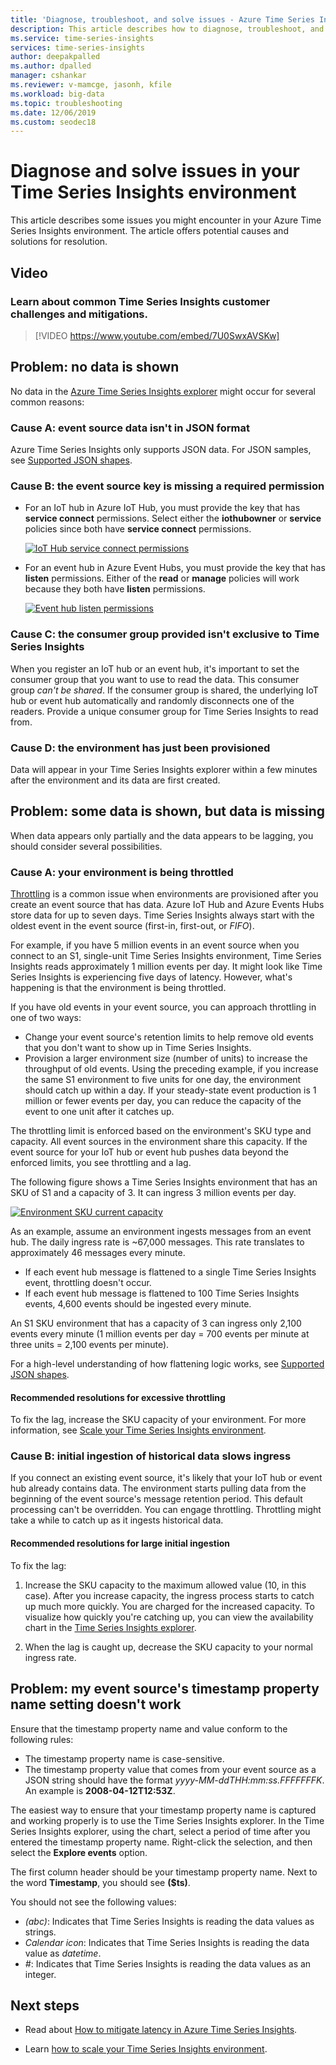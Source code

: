 ```yaml
---
title: 'Diagnose, troubleshoot, and solve issues - Azure Time Series Insights | Microsoft Docs'
description: This article describes how to diagnose, troubleshoot, and solve common issues in your Azure Time Series Insights environment.
ms.service: time-series-insights
services: time-series-insights
author: deepakpalled
ms.author: dpalled
manager: cshankar
ms.reviewer: v-mamcge, jasonh, kfile
ms.workload: big-data
ms.topic: troubleshooting
ms.date: 12/06/2019
ms.custom: seodec18
---
```


# Diagnose and solve issues in your Time Series Insights environment

This article describes some issues you might encounter in your Azure Time Series Insights environment. The article offers potential causes and solutions for resolution.

## Video

### Learn about common Time Series Insights customer challenges and mitigations.</br>

> [!VIDEO https://www.youtube.com/embed/7U0SwxAVSKw]

## Problem: no data is shown

No data in the [Azure Time Series Insights explorer](https://insights.timeseries.azure.com) might occur for several common reasons:

### Cause A: event source data isn't in JSON format

Azure Time Series Insights only supports JSON data. For JSON samples, see [Supported JSON shapes](./how-to-shape-query-json.md).

### Cause B: the event source key is missing a required permission

* For an IoT hub in Azure IoT Hub, you must provide the key that has **service connect** permissions. Select either the **iothubowner** or **service** policies since both have **service connect** permissions.

   [![IoT Hub service connect permissions](media/diagnose-and-solve-problems/iothub-serviceconnect-permissions.png)](media/diagnose-and-solve-problems/iothub-serviceconnect-permissions.png#lightbox)

* For an event hub in Azure Event Hubs, you must provide the key that has **listen** permissions. Either of the **read** or **manage** policies will work because they both have **listen** permissions.

   [![Event hub listen permissions](media/diagnose-and-solve-problems/eventhub-listen-permissions.png)](media/diagnose-and-solve-problems/eventhub-listen-permissions.png#lightbox)

### Cause C: the consumer group provided isn't exclusive to Time Series Insights

When you register an IoT hub or an event hub, it's important to set the consumer group that you want to use to read the data. This consumer group *can't be shared*. If the consumer group is shared, the underlying IoT hub or event hub automatically and randomly disconnects one of the readers. Provide a unique consumer group for Time Series Insights to read from.

### Cause D: the environment has just been provisioned

Data will appear in your Time Series Insights explorer within a few minutes after the environment and its data are first created.

## Problem: some data is shown, but data is missing

When data appears only partially and the data appears to be lagging, you should consider several possibilities.

### Cause A: your environment is being throttled

[Throttling](time-series-insights-environment-mitigate-latency.md) is a common issue when environments are provisioned after you create an event source that has data. Azure IoT Hub and Azure Events Hubs store data for up to seven days. Time Series Insights always start with the oldest event in the event source (first-in, first-out, or *FIFO*).

For example, if you have 5 million events in an event source when you connect to an S1, single-unit Time Series Insights environment, Time Series Insights reads approximately 1 million events per day. It might look like Time Series Insights is experiencing five days of latency. However, what's happening is that the environment is being throttled.

If you have old events in your event source, you can approach throttling in one of two ways:

- Change your event source's retention limits to help remove old events that you don't want to show up in Time Series Insights.
- Provision a larger environment size (number of units) to increase the throughput of old events. Using the preceding example, if you increase the same S1 environment to five units for one day, the environment should catch up within a day. If your steady-state event production is 1 million or fewer events per day, you can reduce the capacity of the event to one unit after it catches up.

The throttling limit is enforced based on the environment's SKU type and capacity. All event sources in the environment share this capacity. If the event source for your IoT hub or event hub pushes data beyond the enforced limits, you see throttling and a lag.

The following figure shows a Time Series Insights environment that has an SKU of S1 and a capacity of 3. It can ingress 3 million events per day.

[![Environment SKU current capacity](media/diagnose-and-solve-problems/environment-sku-current-capacity.png)](media/diagnose-and-solve-problems/environment-sku-current-capacity.png#lightbox)

As an example, assume an environment ingests messages from an event hub. The daily ingress rate is ~67,000 messages. This rate translates to approximately 46 messages every minute. 

* If each event hub message is flattened to a single Time Series Insights event, throttling doesn't occur. 
* If each event hub message is flattened to 100 Time Series Insights events, 4,600 events should be ingested every minute. 

An S1 SKU environment that has a capacity of 3 can ingress only 2,100 events every minute (1 million events per day = 700 events per minute at three units = 2,100 events per minute). 

For a high-level understanding of how flattening logic works, see [Supported JSON shapes](./how-to-shape-query-json.md).

#### Recommended resolutions for excessive throttling

To fix the lag, increase the SKU capacity of your environment. For more information, see [Scale your Time Series Insights environment](time-series-insights-how-to-scale-your-environment.md).

### Cause B: initial ingestion of historical data slows ingress

If you connect an existing event source, it's likely that your IoT hub or event hub already contains data. The environment starts pulling data from the beginning of the event source's message retention period. This default processing can't be overridden. You can engage throttling. Throttling might take a while to catch up as it ingests historical data.

#### Recommended resolutions for large initial ingestion

To fix the lag:

1. Increase the SKU capacity to the maximum allowed value (10, in this case). After you increase capacity, the ingress process starts to catch up much more quickly. You are charged for the increased capacity. To visualize how quickly you're catching up, you can view the availability chart in the [Time Series Insights explorer](https://insights.timeseries.azure.com).

2. When the lag is caught up, decrease the SKU capacity to your normal ingress rate.

## Problem: my event source's timestamp property name setting doesn't work

Ensure that the timestamp property name and value conform to the following rules:

* The timestamp property name is case-sensitive.
* The timestamp property value that comes from your event source as a JSON string should have the format _yyyy-MM-ddTHH:mm:ss.FFFFFFFK_. An example is **2008-04-12T12:53Z**.

The easiest way to ensure that your timestamp property name is captured and working properly is to use the Time Series Insights explorer. In the Time Series Insights explorer, using the chart, select a period of time after you entered the timestamp property name. Right-click the selection, and then select the **Explore events** option.

The first column header should be your timestamp property name. Next to the word **Timestamp**, you should see **($ts)**.

You should not see the following values:

- *(abc)*: Indicates that Time Series Insights is reading the data values as strings.
- *Calendar icon*: Indicates that Time Series Insights is reading the data value as *datetime*.
- *#*: Indicates that Time Series Insights is reading the data values as an integer.

## Next steps

- Read about [How to mitigate latency in Azure Time Series Insights](time-series-insights-environment-mitigate-latency.md).

- Learn [how to scale your Time Series Insights environment](time-series-insights-how-to-scale-your-environment.md).
